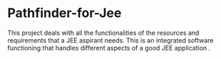 # Pathfinder-for-Jee
This project deals with all the functionalities of the  resources and requirements that a JEE aspirant needs. This is  an integrated software functioning that handles different  aspects of a good JEE application . 
